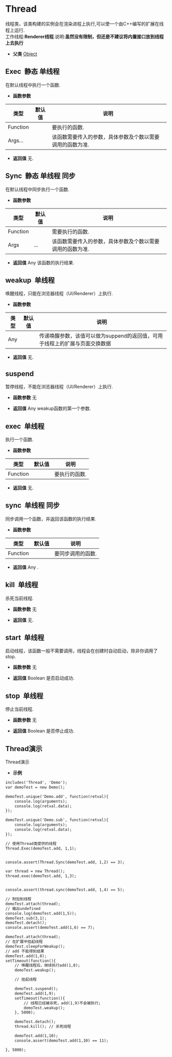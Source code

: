 # Thread

  线程类，该类构建的实例会在渲染进程上执行,可以使一个由C++编写的扩展在线程上运行.<br>工作线程:**Renderer线程**.说明:**虽然没有限制，但还是不建议将内置接口放到线程上去执行**
  
* **父类** 
<a href="#api/apiObject">Object</a>&nbsp;

## Exec &nbsp;<span class="label label-static">静态</span> <span class="label label-single">单线程</span> 

  在默认线程中执行一个函数.
  
* **函数参数**

<table class="table table-hover table-bordered ">
	<thead>
		<tr>
			<th class="col-xs-1">类型</th>
			<th class="col-xs-1">默认值</th>
			<th>说明</th>
		</tr>
	</thead>
	<tbody>
		<tr>
	<td>Function </td>
	<td></td>
	<td>要执行的函数.</td>
</tr><tr>
	<td>Args...	</td>
	<td></td>
	<td>该函数需要传入的参数，具体参数及个数以需要调用的函数为准.</td>
</tr>
	</tbody>
</table>

* **返回值**
   无. 



<div class="adoc" id="div_Exec"></div>


## Sync &nbsp;<span class="label label-static">静态</span> <span class="label label-single">单线程</span> <span class="label label-sync">同步</span> 

  在默认线程中同步执行一个函数.
  
* **函数参数**

<table class="table table-hover table-bordered ">
	<thead>
		<tr>
			<th class="col-xs-1">类型</th>
			<th class="col-xs-1">默认值</th>
			<th>说明</th>
		</tr>
	</thead>
	<tbody>
		<tr>
	<td>Function </td>
	<td></td>
	<td>需要执行的函数.</td>
</tr><tr>
	<td>Args</td>
	<td>...	</td>
	<td>该函数需要传入的参数，具体参数及个数以需要调用的函数为准.</td>
</tr>
	</tbody>
</table>

* **返回值**
  Any 该函数的执行结果. 



<div class="adoc" id="div_Sync"></div>


## weakup &nbsp;<span class="label label-single">单线程</span> 

  唤醒线程，只能在浏览器线程（UI/Renderer）上执行.
  
* **函数参数**

<table class="table table-hover table-bordered ">
	<thead>
		<tr>
			<th class="col-xs-1">类型</th>
			<th class="col-xs-1">默认值</th>
			<th>说明</th>
		</tr>
	</thead>
	<tbody>
		<tr>
	<td>Any </td>
	<td></td>
	<td>传递唤醒参数，该值可以做为suppend的返回值，可用于线程上的扩展与页面交换数据</td>
</tr>
	</tbody>
</table>

* **返回值**
   无. 



<div class="adoc" id="div_weakup"></div>


## suspend &nbsp;
  暂停线程，不能在浏览器线程（UI/Renderer）上执行.
  
* **函数参数**  无

* **返回值**
  Any weakup函数的第一个参数. 



<div class="adoc" id="div_suspend"></div>


## exec &nbsp;<span class="label label-single">单线程</span> 

  执行一个函数.
  
* **函数参数**

<table class="table table-hover table-bordered ">
	<thead>
		<tr>
			<th class="col-xs-1">类型</th>
			<th class="col-xs-1">默认值</th>
			<th>说明</th>
		</tr>
	</thead>
	<tbody>
		<tr>
	<td>Function </td>
	<td></td>
	<td>要执行的函数.</td>
</tr>
	</tbody>
</table>

* **返回值**
   无. 



<div class="adoc" id="div_exec"></div>


## sync &nbsp;<span class="label label-single">单线程</span> <span class="label label-sync">同步</span> 

  同步调用一个函数，并返回该函数的执行结果.
  
* **函数参数**

<table class="table table-hover table-bordered ">
	<thead>
		<tr>
			<th class="col-xs-1">类型</th>
			<th class="col-xs-1">默认值</th>
			<th>说明</th>
		</tr>
	</thead>
	<tbody>
		<tr>
	<td>Function </td>
	<td></td>
	<td>要同步调用的函数.</td>
</tr>
	</tbody>
</table>

* **返回值**
  Any . 



<div class="adoc" id="div_sync"></div>


## kill &nbsp;<span class="label label-single">单线程</span> 

  杀死当前线程.
  
* **函数参数**  无

* **返回值**
   无. 



<div class="adoc" id="div_kill"></div>


## start &nbsp;<span class="label label-single">单线程</span> 

  启动线程，该函数一般不需要调用，线程会在创建时自动启动，除非你调用了stop.
  
* **函数参数**  无

* **返回值**
  Boolean 是否启动成功. 



<div class="adoc" id="div_start"></div>


## stop &nbsp;<span class="label label-single">单线程</span> 

  停止当前线程.
  
* **函数参数**  无

* **返回值**
  Boolean 是否停止成功. 



<div class="adoc" id="div_stop"></div>


## Thread演示 &nbsp;
  Thread演示
  
* **示例&nbsp;&nbsp;&nbsp;&nbsp;**

```html
includes('Thread', 'Demo');
var demoTest = new Demo();

demoTest.unique('Demo.add', function(retval){
    console.log(arguments);
    console.log(retval.data);
});

demoTest.unique('Demo.sub', function(retval){
    console.log(arguments);
    console.log(retval.data);
});

// 使用Thread类提供的线程
Thread.Exec(demoTest.add, 1,1);


console.assert(Thread.Sync(demoTest.add, 1,2) == 3);

var thread = new Thread();
thread.exec(demoTest.add, 1,3);


console.assert(thread.sync(demoTest.add, 1,4) == 5);

// 附加到线程
demoTest.attach(thread);
// 输出undefined
console.log(demoTest.add(1,5));
demoTest.sub(3,1);
demoTest.detach();
console.assert(demoTest.add(1,6) == 7);

demoTest.attach(thread);
// 在扩展中挂起线程
demoTest.sleepForWeakup();
// add 不能得到结果
demoTest.add(1,8);
setTimeout(function(){
    // 唤醒线程后，继续执行add(1,8);
    demoTest.weakup();

    // 挂起线程

    demoTest.suspend();
    demoTest.add(1,9);
    setTimeout(function(){
        // 线程已经被杀死，add(1,9)不会被执行;
        demoTest.weakup();
    }, 5000);

    demoTest.detach();
    thread.kill(); // 杀死线程

    demoTest.add(1,10);
    console.assert(demoTest.add(1,10) == 11);

}, 5000);




```


<div class="adoc" id="div_Thread演示"></div>



